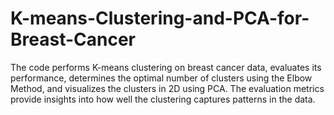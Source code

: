 # K-means-Clustering-and-PCA-for-Breast-Cancer
The code performs K-means clustering on breast cancer data, evaluates its performance, determines the optimal number of clusters using the Elbow Method, and visualizes the clusters in 2D using PCA. The evaluation metrics provide insights into how well the clustering captures patterns in the data. 
